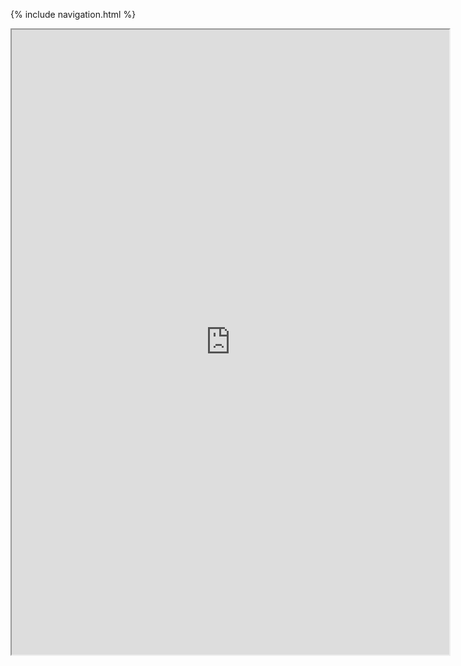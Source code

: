 {% include navigation.html %}
<iframe height="1000px" width="700px" src="https://replit.com/@Nayanav2/menu-assignment?lite=true#week0/menu.py"></iframe>
